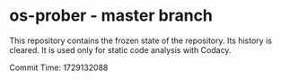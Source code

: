 # os-prober - master branch

This repository contains the frozen state of the repository.
Its history is cleared. It is used only for static code
analysis with Codacy.

Commit Time: 1729132088